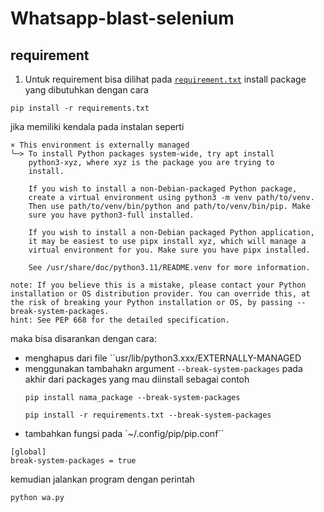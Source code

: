 # Whatsapp-blast-selenium

## requirement

1. Untuk requirement bisa dilihat pada [``requirement.txt``](requirements.txt)
install package yang dibutuhkan dengan cara

```
pip install -r requirements.txt
```
jika memiliki kendala pada instalan seperti
```
× This environment is externally managed
╰─> To install Python packages system-wide, try apt install
    python3-xyz, where xyz is the package you are trying to
    install.
    
    If you wish to install a non-Debian-packaged Python package,
    create a virtual environment using python3 -m venv path/to/venv.
    Then use path/to/venv/bin/python and path/to/venv/bin/pip. Make
    sure you have python3-full installed.
    
    If you wish to install a non-Debian packaged Python application,
    it may be easiest to use pipx install xyz, which will manage a
    virtual environment for you. Make sure you have pipx installed.
    
    See /usr/share/doc/python3.11/README.venv for more information.

note: If you believe this is a mistake, please contact your Python installation or OS distribution provider. You can override this, at the risk of breaking your Python installation or OS, by passing --break-system-packages.
hint: See PEP 668 for the detailed specification.
```

maka bisa disarankan dengan cara:
- menghapus dari file ``usr/lib/python3.xxx/EXTERNALLY-MANAGED
- menggunakan tambahakn argument ``--break-system-packages`` pada akhir dari packages yang mau diinstall sebagai contoh
    ```
    pip install nama_package --break-system-packages
    ```
    ```
    pip install -r requirements.txt --break-system-packages
    ```
- tambahkan fungsi pada `~/.config/pip/pip.conf``
```
[global]
break-system-packages = true
```

kemudian jalankan program dengan perintah
```
python wa.py
```

